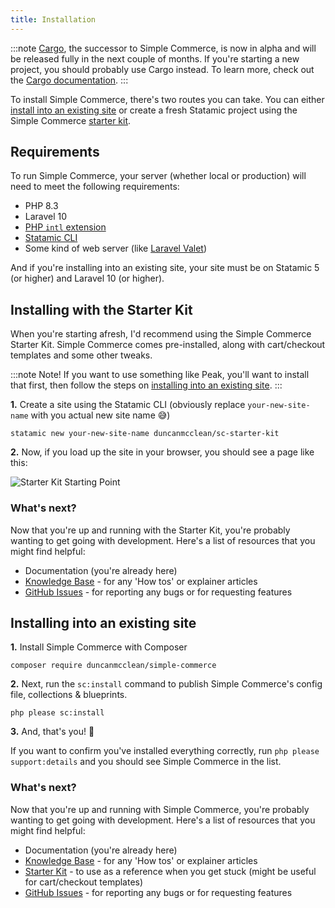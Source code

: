 ```yaml
---
title: Installation
---
```


:::note
[Cargo](https://builtwithcargo.dev), the successor to Simple Commerce, is now in alpha and will be released fully in the next couple of months. If you're starting a new project, you should probably use Cargo instead. To learn more, check out the [Cargo documentation](https://builtwithcargo.dev).
:::

To install Simple Commerce, there's two routes you can take. You can either [install into an existing site](#content-installing-into-an-existing-site) or create a fresh Statamic project using the Simple Commerce [starter kit](#content-installing-with-the-starter-kit).

## Requirements

To run Simple Commerce, your server (whether local or production) will need to meet the following requirements:

-   PHP 8.3
-   Laravel 10
-   [PHP `intl` extension](https://www.php.net/manual/en/book.intl.php)
-   [Statamic CLI](https://github.com/statamic/cli)
-   Some kind of web server (like [Laravel Valet](https://laravel.com/docs/master/valet))

And if you're installing into an existing site, your site must be on Statamic 5 (or higher) and Laravel 10 (or higher).

## Installing with the Starter Kit

When you're starting afresh, I'd recommend using the Simple Commerce Starter Kit. Simple Commerce comes pre-installed, along with cart/checkout templates and some other tweaks.

:::note Note!
If you want to use something like Peak, you'll want to install that first, then follow the steps on [installing into an existing site](#content-installing-into-an-existing-site).
:::

**1.** Create a site using the Statamic CLI (obviously replace `your-new-site-name` with you actual new site name 😅)

```shell
statamic new your-new-site-name duncanmcclean/sc-starter-kit
```

**2.** Now, if you load up the site in your browser, you should see a page like this:

![Starter Kit Starting Point](/img/simple-commerce/starter-kit-starting-point.png)

### What's next?

Now that you're up and running with the Starter Kit, you're probably wanting to get going with development. Here's a list of resources that you might find helpful:

-   Documentation (you're already here)
-   [Knowledge Base](/kb-articles) - for any 'How tos' or explainer articles
-   [GitHub Issues](https://github.com/duncanmcclean/simple-commerce/issues/new/choose) - for reporting any bugs or for requesting features

## Installing into an existing site

**1.** Install Simple Commerce with Composer

```shell
composer require duncanmcclean/simple-commerce
```

**2.** Next, run the `sc:install` command to publish Simple Commerce's config file, collections & blueprints.

```shell
php please sc:install
```

**3.** And, that's you! 🚀

If you want to confirm you've installed everything correctly, run `php please support:details` and you should see Simple Commerce in the list.

### What's next?

Now that you're up and running with Simple Commerce, you're probably wanting to get going with development. Here's a list of resources that you might find helpful:

-   Documentation (you're already here)
-   [Knowledge Base](/kb-articles) - for any 'How tos' or explainer articles
-   [Starter Kit](https://github.com/duncanmcclean/sc-starter-kit) - to use as a reference when you get stuck (might be useful for cart/checkout templates)
-   [GitHub Issues](https://github.com/duncanmcclean/simple-commerce/issues/new/choose) - for reporting any bugs or for requesting features
